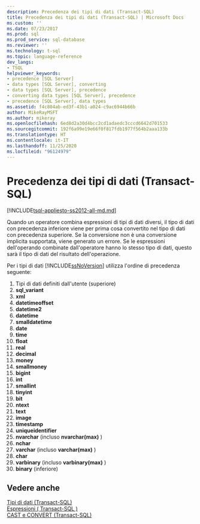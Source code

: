 ```yaml
---
description: Precedenza dei tipi di dati (Transact-SQL)
title: Precedenza dei tipi di dati (Transact-SQL) | Microsoft Docs
ms.custom: ''
ms.date: 07/23/2017
ms.prod: sql
ms.prod_service: sql-database
ms.reviewer: ''
ms.technology: t-sql
ms.topic: language-reference
dev_langs:
- TSQL
helpviewer_keywords:
- precedence [SQL Server]
- data types [SQL Server], converting
- data types [SQL Server], precedence
- converting data types [SQL Server], precedence
- precedence [SQL Server], data types
ms.assetid: f4c804ab-ed3f-43b1-a024-c9ac6944b66b
author: MikeRayMSFT
ms.author: mikeray
ms.openlocfilehash: 6ed8d2a30d4bcc2cd1adaedc3cccd6642d701533
ms.sourcegitcommit: 192f6a99e19e66f0f817fdb1977f564b2aaa133b
ms.translationtype: HT
ms.contentlocale: it-IT
ms.lasthandoff: 11/25/2020
ms.locfileid: "96124979"
---
```

# <a name="data-type-precedence-transact-sql"></a>Precedenza dei tipi di dati (Transact-SQL)
[!INCLUDE[tsql-appliesto-ss2012-all-md.md](../../includes/tsql-appliesto-ss2012-all-md.md)]

Quando un operatore combina espressioni di tipi di dati diversi, il tipo di dati con precedenza inferiore viene per prima cosa convertito nel tipo di dati con precedenza superiore. Se la conversione non è una conversione implicita supportata, viene generato un errore. Se le espressioni dell'operando combinate dall'operatore hanno lo stesso tipo di dati, questo sarà il tipo di dati del risultato dell'operazione.
  
Per i tipi di dati [!INCLUDE[ssNoVersion](../../includes/ssnoversion-md.md)] utilizza l'ordine di precedenza seguente:
  
1.  Tipi di dati definiti dall'utente (superiore)  
1.  **sql_variant**  
1.  **xml**  
1.  **datetimeoffset**  
1.  **datetime2**  
1.  **datetime**  
1.  **smalldatetime**  
1.  **date**  
1. **time**  
1. **float**  
1. **real**  
1. **decimal**  
1. **money**  
1. **smallmoney**  
1. **bigint**  
1. **int**  
1. **smallint**  
1. **tinyint**  
1. **bit**  
1. **ntext**  
1. **text**  
1. **image**  
1. **timestamp**  
1. **uniqueidentifier**  
1. **nvarchar** (incluso **nvarchar(max)** )  
1. **nchar**  
1. **varchar** (incluso **varchar(max)** )  
1. **char**  
1. **varbinary** (incluso **varbinary(max)** )  
1. **binary** (inferiore)  
  
## <a name="see-also"></a>Vedere anche
[Tipi di dati &#40;Transact-SQL&#41;](../../t-sql/data-types/data-types-transact-sql.md)  
[Espressioni &#40; Transact-SQL &#41;](../../t-sql/language-elements/expressions-transact-sql.md)  
[CAST e CONVERT &#40;Transact-SQL&#41;](../../t-sql/functions/cast-and-convert-transact-sql.md)
  
